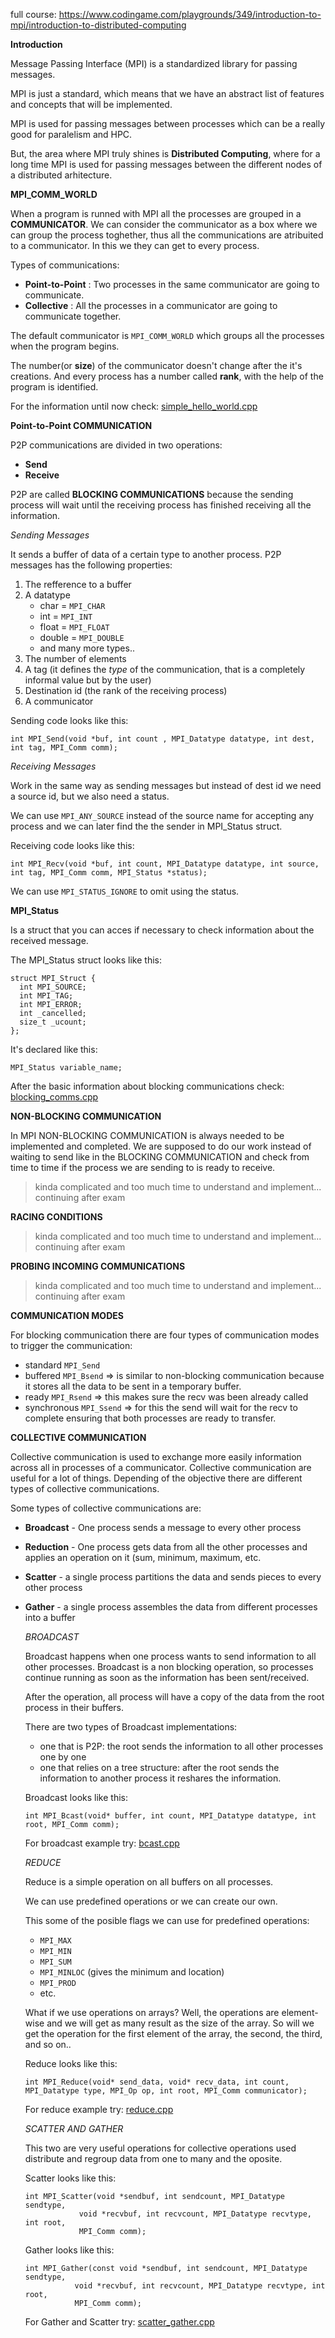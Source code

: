 full course: https://www.codingame.com/playgrounds/349/introduction-to-mpi/introduction-to-distributed-computing   

**Introduction**

Message Passing Interface (MPI) is a standardized library for passing messages.

MPI is just a standard, which means that we have an abstract list of features and concepts that will be implemented.

MPI is used for passing messages between processes which can be a really good for paralelism and HPC.


But, the area where MPI truly shines is **Distributed Computing**, where  for a long time MPI is used for passing messages between the different nodes of a distributed arhitecture.

**MPI_COMM_WORLD**

When a program is runned with MPI all the processes are grouped in a **COMMUNICATOR**. We can consider the communicator as a box where we can group the process toghether, thus all the communications are atribuited to a communicator. In this we they can get to every process.


Types of communications:
- **Point-to-Point** : Two processes in the same communicator are going to communicate.
- **Collective** : All the processes in a communicator are going to communicate together.

The default communicator is ```MPI_COMM_WORLD``` which groups all the processes when the program begins.

The number(or **size**) of the communicator doesn't change after the it's creations. And every process has a number called **rank**, with the help of the program is identified.

For the information until now check: [simple_hello_world.cpp](https://github.com/Alexsandrux/DADExamLearning/blob/main/Curs8/simple_hello_world.cpp)

**Point-to-Point COMMUNICATION**

P2P communications are divided in two operations:
- **Send**
- **Receive**

P2P are called **BLOCKING COMMUNICATIONS** because the sending process will wait until the receiving process has finished receiving all the information.

*Sending Messages*

It sends a buffer of data of a certain type to another process.
P2P messages has the following properties:

1. The refference to a buffer
2. A datatype
    - char = ```MPI_CHAR```
    - int = ```MPI_INT```
    - float = ```MPI_FLOAT```
    - double = ```MPI_DOUBLE```
    - and many more types..
3. The number of elements
4. A tag (it defines the *type* of the communication, that is a completely informal value but by the user)
5. Destination id (the rank of the receiving process)
6. A communicator

Sending code looks like this:
```
int MPI_Send(void *buf, int count , MPI_Datatype datatype, int dest, int tag, MPI_Comm comm);
```

*Receiving Messages*

Work in the same way as sending messages but instead of dest id we need a source id, but we also need a status.

We can use ```MPI_ANY_SOURCE``` instead of the source name for accepting any process and we can later find the the sender in MPI_Status struct.

Receiving code looks like this:
```
int MPI_Recv(void *buf, int count, MPI_Datatype datatype, int source, int tag, MPI_Comm comm, MPI_Status *status);
```

We can use ```MPI_STATUS_IGNORE``` to omit using the status.

**MPI_Status**

Is a struct that you can acces if necessary to check information about the received message.

The MPI_Status struct looks like this:
```
struct MPI_Struct {
  int MPI_SOURCE;
  int MPI_TAG;
  int MPI_ERROR;
  int _cancelled;
  size_t _ucount;
};
```

It's declared like this:
```
MPI_Status variable_name;
``` 

After the basic information about blocking communications check: [blocking_comms.cpp](https://github.com/Alexsandrux/DADExamLearning/blob/main/Curs8/blocking_comms.cpp)

**NON-BLOCKING COMMUNICATION**

In MPI NON-BLOCKING COMMUNICATION is always needed to be implemented and completed. We are supposed to do our work instead of waiting to send like in the BLOCKING COMMUNICATION and check from time to time if the process we are sending to is ready to receive.

> kinda complicated and too much time to understand and implement... continuing after exam

**RACING CONDITIONS**

> kinda complicated and too much time to understand and implement... continuing after exam

**PROBING INCOMING COMMUNICATIONS**

> kinda complicated and too much time to understand and implement... continuing after exam

**COMMUNICATION MODES**

For blocking communication there are four types of communication modes to trigger the communication:
- standard ```MPI_Send```
- buffered ```MPI_Bsend``` => is similar to non-blocking communication because it stores all the data to be sent in a temporary buffer.
- ready ```MPI_Rsend``` => this makes sure the recv was been already called
- synchronous ```MPI_Ssend``` => for this the send will wait for the recv to complete ensuring that both processes are ready to transfer.


**COLLECTIVE COMMUNICATION**

Collective communication is used to exchange more easily information across all in processes of a communicator. 
Collective communication are useful for a lot of things. Depending of the objective there are different types of collective communications.

Some types of collective communications are:
- **Broadcast** - One process sends a message to every other process
- **Reduction** - One process gets data from all the other processes and applies an operation on it (sum, minimum, maximum, etc.
- **Scatter** - a single process partitions the data and sends pieces to every other process
- **Gather** - a single process assembles the data from different processes into a buffer

    _BROADCAST_

    Broadcast happens when one process wants to send information to all other processes. Broadcast is a non blocking operation, so processes continue running as soon as the information has been sent/received.

    After the operation, all process will have a copy of the data from the root process in their buffers.

    There are two types of Broadcast implementations:
    - one that is P2P: the root sends the information to all other processes one by one
    - one that relies on a tree structure: after the root sends the information to another process it reshares the information.

    Broadcast looks like this:
    ```
    int MPI_Bcast(void* buffer, int count, MPI_Datatype datatype, int root, MPI_Comm comm);
    ```

    For broadcast example try: [bcast.cpp](https://github.com/Alexsandrux/DADExamLearning/blob/main/Curs8/bcast.cpp)

    _REDUCE_

    Reduce is a simple operation on all buffers on all processes.

    We can use predefined operations or we can create our own.

    This some of the posible flags we can use for predefined operations:
    - ```MPI_MAX```
    - ```MPI_MIN```
    - ```MPI_SUM```
    - ```MPI_MINLOC``` (gives the minimum and location)
    - ```MPI_PROD```
    - etc.

    What if we use operations on arrays?
    Well, the operations are element-wise and we will get as many result as the size of the array. So will we get the operation for the first element of the array, the second, the third, and so on..

    Reduce looks like this:
    ```
    int MPI_Reduce(void* send_data, void* recv_data, int count, MPI_Datatype type, MPI_Op op, int root, MPI_Comm communicator); 
    ```

    For reduce example try: [reduce.cpp](https://github.com/Alexsandrux/DADExamLearning/blob/main/Curs8/reduce.cpp)

    _SCATTER AND GATHER_

    This two are very useful operations for collective operations used distribute and regroup data from one to many and the oposite.

    Scatter looks like this:
    ```
    int MPI_Scatter(void *sendbuf, int sendcount, MPI_Datatype sendtype,
                void *recvbuf, int recvcount, MPI_Datatype recvtype, int root,
                MPI_Comm comm);
    ```

    Gather looks like this:
    ```
    int MPI_Gather(const void *sendbuf, int sendcount, MPI_Datatype sendtype,
               void *recvbuf, int recvcount, MPI_Datatype recvtype, int root,
               MPI_Comm comm);
    ```

    For Gather and Scatter try: [scatter_gather.cpp](https://github.com/Alexsandrux/DADExamLearning/blob/main/Curs8/scatter_gather.cpp)

